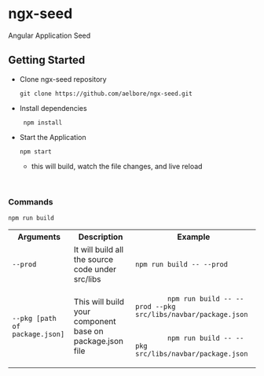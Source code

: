 # ngx-seed
Angular Application Seed

## Getting Started 

* Clone ngx-seed repository
  ```
  git clone https://github.com/aelbore/ngx-seed.git
  ```
* Install dependencies
  ```
   npm install
  ```
* Start the Application
  ```
  npm start
  ```
  - this will build, watch the file changes, and live reload

<br />

### Commands
```
npm run build
```

<table class="tg">
  <tr>
    <th class="tg-us36">Arguments</th>
    <th class="tg-us36">Description</th>
     <th class="tg-us36">Example</th>
  </tr>
  <tr>
    <td><code>--prod</code></td>
    <td class="tg-us36">It will build all the source code under src/libs</td>
    <td>
      <code>npm run build -- --prod</code>
    </td>
  </tr>

  <tr>
    <td><code>--pkg [path of package.json]</code></td>
    <td class="tg-us36">This will build your component base on package.json file</td>
    <td>
      <code>
        npm run build -- --prod --pkg src/libs/navbar/package.json
        <br />
        npm run build -- --pkg src/libs/navbar/package.json
      </code>
    </td>
  </tr>

</table>
